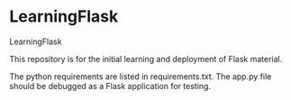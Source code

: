 # LearningFlask
LearningFlask

This repository is for the initial learning and deployment of Flask material.

The python requirements are listed in requirements.txt.
The app.py file should be debugged as a Flask application for testing.